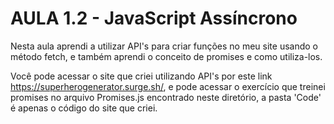 # AULA 1.2 - JavaScript Assíncrono

Nesta aula aprendi a utilizar API's para criar funções no meu site usando o método fetch, e também aprendi o conceito de promises e como utiliza-los.

Você pode acessar o site que criei utilizando API's por este link https://superherogenerator.surge.sh/, e pode acessar o exercício que treinei promises no arquivo Promises.js encontrado neste diretório, a pasta 'Code' é apenas o código do site que criei.